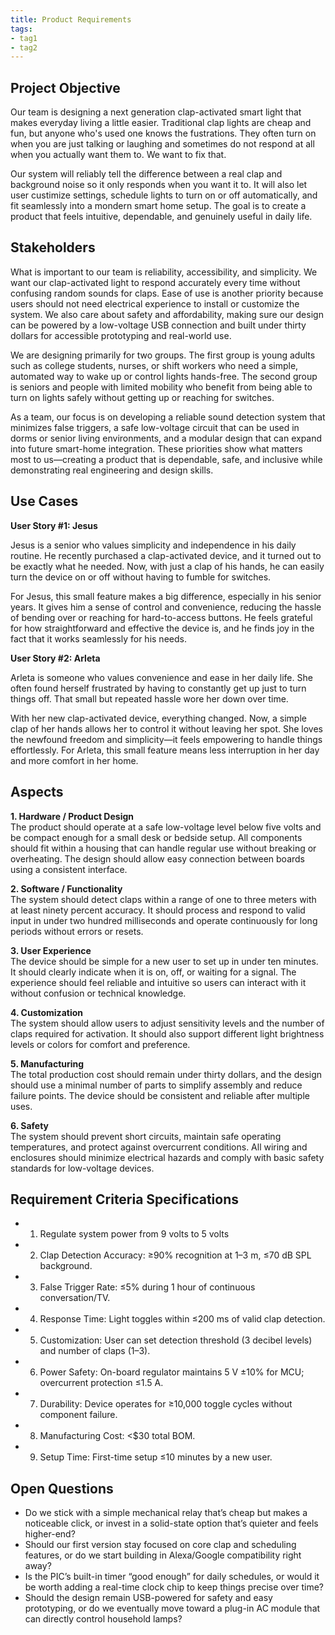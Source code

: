 ```yaml
---
title: Product Requirements
tags:
- tag1
- tag2
---
```


## Project Objective

Our team is designing a next generation clap-activated smart light that makes everyday living a little easier. Traditional clap lights are cheap and fun, but anyone who's used one knows the fustrations. They often turn on when you are just talking or laughing and sometimes do not respond at all when you actually want them to. We want to fix that.

Our system will reliably tell the difference between a real clap and background noise so it only responds when you want it to. It will also let user custimize settings, schedule lights to turn on or off automatically, and fit seamlessly into a mondern smart home setup. The goal is to create a product that feels intuitive, dependable, and genuinely useful in daily life.

## Stakeholders

What is important to our team is reliability, accessibility, and simplicity. We want our clap-activated light to respond accurately every time without confusing random sounds for claps. Ease of use is another priority because users should not need electrical experience to install or customize the system. We also care about safety and affordability, making sure our design can be powered by a low-voltage USB connection and built under thirty dollars for accessible prototyping and real-world use.

We are designing primarily for two groups. The first group is young adults such as college students, nurses, or shift workers who need a simple, automated way to wake up or control lights hands-free. The second group is seniors and people with limited mobility who benefit from being able to turn on lights safely without getting up or reaching for switches.

As a team, our focus is on developing a reliable sound detection system that minimizes false triggers, a safe low-voltage circuit that can be used in dorms or senior living environments, and a modular design that can expand into future smart-home integration. These priorities show what matters most to us—creating a product that is dependable, safe, and inclusive while demonstrating real engineering and design skills.


## Use Cases

**User Story #1: Jesus**

Jesus is a senior who values simplicity and independence in his daily routine. He recently purchased a clap-activated device, and it turned out to be exactly what he needed. Now, with just a clap of his hands, he can easily turn the device on or off without having to fumble for switches.

For Jesus, this small feature makes a big difference, especially in his senior years. It gives him a sense of control and convenience, reducing the hassle of bending over or reaching for hard-to-access buttons. He feels grateful for how straightforward and effective the device is, and he finds joy in the fact that it works seamlessly for his needs.

**User Story #2: Arleta**

Arleta is someone who values convenience and ease in her daily life. She often found herself frustrated by having to constantly get up just to turn things off. That small but repeated hassle wore her down over time.

With her new clap-activated device, everything changed. Now, a simple clap of her hands allows her to control it without leaving her spot. She loves the newfound freedom and simplicity—it feels empowering to handle things effortlessly. For Arleta, this small feature means less interruption in her day and more comfort in her home.

## Aspects

**1. Hardware / Product Design**  
The product should operate at a safe low-voltage level below five volts and be compact enough for a small desk or bedside setup. All components should fit within a housing that can handle regular use without breaking or overheating. The design should allow easy connection between boards using a consistent interface.  

**2. Software / Functionality**  
The system should detect claps within a range of one to three meters with at least ninety percent accuracy. It should process and respond to valid input in under two hundred milliseconds and operate continuously for long periods without errors or resets.  

**3. User Experience**  
The device should be simple for a new user to set up in under ten minutes. It should clearly indicate when it is on, off, or waiting for a signal. The experience should feel reliable and intuitive so users can interact with it without confusion or technical knowledge.  

**4. Customization**  
The system should allow users to adjust sensitivity levels and the number of claps required for activation. It should also support different light brightness levels or colors for comfort and preference.  

**5. Manufacturing**  
The total production cost should remain under thirty dollars, and the design should use a minimal number of parts to simplify assembly and reduce failure points. The device should be consistent and reliable after multiple uses.  

**6. Safety**  
The system should prevent short circuits, maintain safe operating temperatures, and protect against overcurrent conditions. All wiring and enclosures should minimize electrical hazards and comply with basic safety standards for low-voltage devices.  

## Requirement Criteria Specifications

* 1. Regulate system power from 9 volts to 5 volts
* 2. Clap Detection Accuracy: ≥90% recognition at 1–3 m, ≤70 dB SPL background.
* 3. False Trigger Rate: ≤5% during 1 hour of continuous conversation/TV.
* 4. Response Time: Light toggles within ≤200 ms of valid clap detection.
* 5. Customization: User can set detection threshold (3 decibel levels) and number of claps (1–3).
* 6. Power Safety: On-board regulator maintains 5 V ±10% for MCU; overcurrent protection ≤1.5 A.
* 7. Durability: Device operates for ≥10,000 toggle cycles without component failure.
* 8. Manufacturing Cost: <$30 total BOM.
* 9. Setup Time: First-time setup ≤10 minutes by a new user.

## Open Questions

* Do we stick with a simple mechanical relay that’s cheap but makes a noticeable click, or invest in a solid-state option that’s quieter and feels higher-end?
* Should our first version stay focused on core clap and scheduling features, or do we start building in Alexa/Google compatibility right away?
* Is the PIC’s built-in timer “good enough” for daily schedules, or would it be worth adding a real-time clock chip to keep things precise over time?
* Should the design remain USB-powered for safety and easy prototyping, or do we eventually move toward a plug-in AC module that can directly control household lamps?